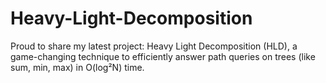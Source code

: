 # Heavy-Light-Decomposition
Proud to share my latest project: Heavy Light Decomposition (HLD), a game-changing technique to efficiently answer path queries on trees (like sum, min, max) in O(log²N) time.
